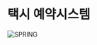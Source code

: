 # 택시 예약시스템

![SPRING](https://user-images.githubusercontent.com/61194075/121867027-7cc4c680-cd3a-11eb-8d51-439b98cd0b8d.PNG)
